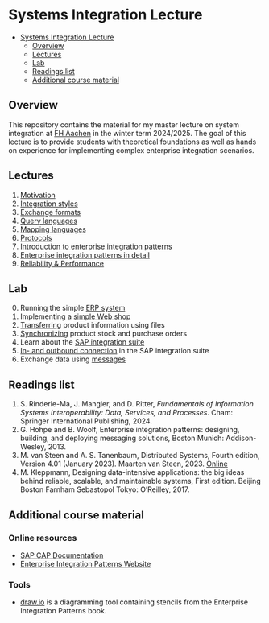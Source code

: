 # Systems Integration Lecture

<!--toc:start-->

- [Systems Integration Lecture](#systems-integration-lecture)
  - [Overview](#overview)
  - [Lectures](#lectures)
  - [Lab](#lab)
  - [Readings list](#readings-list)
  - [Additional course material](#additional-course-material)
  <!--toc:end-->

## Overview

This repository contains the material for my master lecture on system
integration at [FH Aachen](https://fh-aachen.de) in the winter term 2024/2025.
The goal of this lecture is to provide students with theoretical foundations as
well as hands on experience for implementing complex enterprise integration
scenarios.

## Lectures

1. [Motivation](lectures/motivation.md)
2. [Integration styles](lectures/integration-styles.md)
3. [Exchange formats](lectures/exchange-formats.md)
4. [Query languages](lectures/query-languages.md)
5. [Mapping languages](lectures/mapping-languages.md)
6. [Protocols](lectures/protocols.md)
7. [Introduction to enterprise integration patterns](lectures/enterprise-integration-patterns.md)
8. [Enterprise integration patterns in detail](lectures/enterprise-integration-patterns-details.md)
9. [Reliability & Performance](lectures/reliability-performance.md)

## Lab

0. Running the simple [ERP system](./lab/mini-erp.md)
1. Implementing a [simple Web shop](./lab/simple-web-shop.md)
2. [Transferring](./lab/file-transfer.md) product information using files
3. [Synchronizing](./lab/rpc.md) product stock and purchase orders
4. Learn about the [SAP integration suite](./lab/integration-suite.md)
5. [In- and outbound connection](./lab/connect-to-integration-suit.md) in the
   SAP integration suite
6. Exchange data using [messages](./lab/messaging.md)

## Readings list

1. S. Rinderle-Ma, J. Mangler, and D. Ritter, _Fundamentals of Information
   Systems Interoperability: Data, Services, and Processes_. Cham: Springer
   International Publishing, 2024.
2. G. Hohpe and B. Woolf, Enterprise integration patterns: designing, building,
   and deploying messaging solutions, Boston Munich: Addison-Wesley, 2013.
3. M. van Steen and A. S. Tanenbaum, Distributed Systems, Fourth edition,
   Version 4.01 (January 2023). Maarten van Steen, 2023.
   [Online](https://www.distributed-systems.net/index.php/books/ds4/)
4. M. Kleppmann, Designing data-intensive applications: the big ideas behind
   reliable, scalable, and maintainable systems, First edition. Beijing Boston
   Farnham Sebastopol Tokyo: O’Reilley, 2017.

## Additional course material

### Online resources

- [SAP CAP Documentation](https://cap.cloud.sap/docs/)
- [Enterprise Integration Patterns Website](https://www.enterpriseintegrationpatterns.com/)

### Tools

- [draw.io](https://www.draw.io/) is a diagramming tool containing stencils
  from the Enterprise Integration Patterns book.
